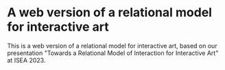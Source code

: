 # A web version of a relational model for interactive art

This is a web version of a relational model for interactive art, based on our presentation "Towards a Relational Model of Interaction for Interactive Art" at ISEA 2023. 